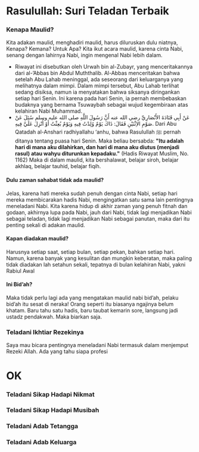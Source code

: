 
# Rasulullah: Suri Teladan Terbaik

### Kenapa Maulid?
Kita adakan maulid, menghadiri maulid, harus diluruskan dulu niatnya, Kenapa? Kemana? Untuk Apa?
Kita ikut acara maulid, karena cinta Nabi, senang dengan lahirnya Nabi, ingin mengenal Nabi lebih dalam.
- Riwayat ini disebutkan oleh Urwah bin al-Zubayr, yang menceritakannya dari  al-’Abbas bin Abdul Muththalib. Al-Abbas menceritakan bahwa setelah Abu Lahab meninggal, ada seseorang dari keluarganya yang melihatnya dalam mimpi. Dalam mimpi tersebut, Abu Lahab terlihat sedang disiksa, namun ia menyatakan bahwa siksanya diringankan setiap hari Senin. Ini karena pada hari Senin, ia pernah membebaskan budaknya yang bernama Tsuwaybah sebagai wujud kegembiraan atas kelahiran Nabi Muhammad.
- عَنْ أَبِي قَتَادَةَ الأَنْصَارِيِّ رضي الله عنه أَنَّ رَسُولَ اللَّهِ صلى الله عليه وسلم سُئِلَ عَنْ صَوْمِ الاِثْنَيْنِ فَقَالَ: ذَاكَ يَوْمٌ وُلِدْتُ فِيهِ وَيَوْمٌ بُعِثْتُ أَوْ أُنْزِلَ عَلَيَّ فِيهِ. 
  Dari Abu Qatadah al-Anshari radhiyallahu ‘anhu, bahwa Rasulullah ﷺ pernah ditanya tentang puasa hari Senin. Maka beliau bersabda: **"Itu adalah hari di mana aku dilahirkan, dan hari di mana aku diutus (menjadi rasul) atau wahyu diturunkan kepadaku."**
  (Hadis Riwayat Muslim, No. 1162)
Maka di dalam maulid, kita bershalawat, belajar siroh, belajar akhlaq, belajar tauhid, belajar fiqih. 
#### Dulu zaman sahabat tidak ada maulid?
Jelas, karena hati mereka sudah penuh dengan cinta Nabi, setiap hari mereka membicarakan hadis Nabi, mengingatkan satu sama lain pentingnya meneladani Nabi.
Kita karena hidup di akhir zaman yang penuh fitnah dan godaan, akhirnya lupa pada Nabi, jauh dari Nabi, tidak lagi menjadikan Nabi sebagai teladan, tidak lagi menjadikan Nabi sebagai panutan, maka dari itu penting sekali di adakan maulid.
#### Kapan diadakan maulid?
Harusnya setiap saat, setiap bulan, setiap pekan, bahkan setiap hari. Namun, karena banyak yang kesulitan dan mungkin keberatan, maka paling tidak diadakan lah setahun sekali, tepatnya di bulan kelahiran Nabi, yakni Rabiul Awal
#### Ini Bid’ah?
Maka tidak perlu lagi ada yang mengatakan maulid nabi bid’ah, pelaku bid’ah itu sesat di neraka! Orang seperti itu biasanya ngajinya belum khatam. Baru tahu satu hadis, baru taubat kemarin sore, langsung jadi ustadz pendakwah. Maka biarkan saja.

### Teladani Ikhtiar Rezekinya 
Saya mau bicara pentingnya meneladani Nabi termasuk dalam menjemput Rezeki Allah.
Ada yang tahu siapa profesi 


# OK

### Teladani Sikap Hadapi Nikmat

### Teladani Sikap Hadapi Musibah


### Teladani Adab Tetangga


### Teladani Adab Keluarga

